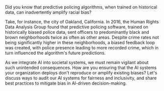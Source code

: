 Did you know that predictive policing algorithms, when trained on historical data, can inadvertently amplify racial bias? 

Take, for instance, the city of Oakland, California. In 2016, the Human Rights Data Analysis Group found that predictive policing software, trained on historically biased police data, sent officers to predominantly black and brown neighborhoods twice as often as other areas. Despite crime rates not being significantly higher in these neighborhoods, a biased feedback loop was created, with police presence leading to more recorded crime, which in turn influenced the algorithm's future predictions. 

As we integrate AI into societal systems, we must remain vigilant about such unintended consequences. How are you ensuring that the AI systems your organization deploys don't reproduce or amplify existing biases? Let's discuss ways to audit our AI systems for fairness and inclusivity, and share best practices to mitigate bias in AI-driven decision-making.